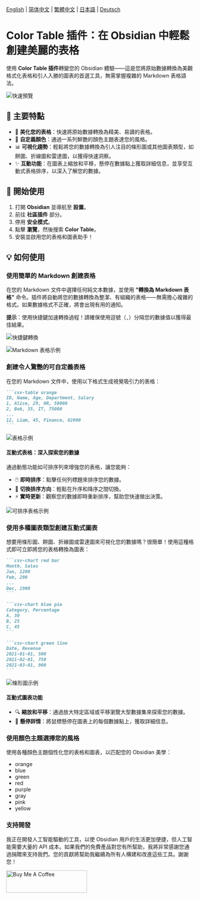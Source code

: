 [English](README.md) | [简体中文](README_zh_CN.md) | [繁體中文](README_zh_TW.md) | [日本語](README_ja.md) | [Deutsch](README_de.md)


# **Color Table 插件**：在 Obsidian 中輕鬆創建美麗的表格

使用 **Color Table 插件**轉變您的 Obsidian 體驗——這是您將原始數據轉換為美觀格式化表格和引人入勝的圖表的首選工具，無需掌握複雜的 Markdown 表格語法。

![快速預覽](https://raw.githubusercontent.com/gradinnovate/public-raw/main/obsidian-color-table/table-anim.gif)

## 🌟 **主要特點**

- 🎨 **美化您的表格**：快速將原始數據轉換為精美、易讀的表格。
- 🌈 **自定義顏色**：通過一系列鮮艷的顏色主題表達您的風格。
- 📊 **可視化趨勢**：輕鬆將您的數據轉換為引人注目的條形圖或其他圖表類型，如餅圖、折線圖和雷達圖，以獲得快速洞察。
- ✨ **互動功能**：在圖表上縮放和平移，懸停在數據點上獲取詳細信息，並享受互動式表格排序，以深入了解您的數據。

## 🚀 **開始使用**

1. 打開 **Obsidian** 並導航至 **設置**。
2. 前往 **社區插件** 部分。
3. 停用 **安全模式**。
4. 點擊 **瀏覽**，然後搜索 **Color Table**。
5. 安裝並啟用您的表格和圖表助手！

## 💡 **如何使用**

### **使用簡單的 Markdown 創建表格**

在您的 Markdown 文件中選擇任何純文本數據，並使用 **"轉換為 Markdown 表格"** 命令。插件將自動將您的數據轉換為整潔、有組織的表格——無需擔心複雜的格式。如果數據格式不正確，將會出現有用的通知。

**提示**：使用快捷鍵加速轉換過程！請確保使用逗號（`,`）分隔您的數據值以獲得最佳結果。

![快捷鍵轉換](https://raw.githubusercontent.com/gradinnovate/public-raw/main/obsidian-color-table/hotkey-anim.gif)

![Markdown 表格示例](https://raw.githubusercontent.com/gradinnovate/public-raw/main/obsidian-color-table/markdown-table-anim.gif)

### **創建令人驚艷的可自定義表格**

在您的 Markdown 文件中，使用以下格式生成視覺吸引力的表格：

````markdown
```csv-table orange
ID, Name, Age, Department, Salary
1, Alice, 29, HR, 50000
2, Bob, 35, IT, 75000
...
12, Liam, 45, Finance, 82000
```
````

![表格示例](https://raw.githubusercontent.com/gradinnovate/public-raw/main/obsidian-color-table/table.png)

#### **互動式表格：深入探索您的數據**

通過動態功能如可排序列來增強您的表格，讓您能夠：

- 🖱️ **即時排序**：點擊任何列標題來排序您的數據。
- 🔄 **切換排序方向**：輕鬆在升序和降序之間切換。
- ⚡ **實時更新**：觀察您的數據即時重新排序，幫助您快速做出決策。

![可排序表格示例](https://raw.githubusercontent.com/gradinnovate/public-raw/main/obsidian-color-table/sorted-table.png)

### **使用多種圖表類型創建互動式圖表**

想要用條形圖、餅圖、折線圖或雷達圖來可視化您的數據嗎？很簡單！使用這種格式即可立即將您的表格轉換為圖表：

````markdown
```csv-chart red bar
Month, Sales
Jan, 1200
Feb, 200
...
Dec, 1900
```

```csv-chart blue pie
Category, Percentage
A, 30
B, 25
C, 45
```

```csv-chart green line
Date, Revenue
2021-01-01, 500
2021-02-01, 750
2021-03-01, 900
```
````

![條形圖示例](https://raw.githubusercontent.com/gradinnovate/public-raw/main/obsidian-color-table/bar-chart.png)

#### **互動式圖表功能**

- 🔍 **縮放和平移**：通過放大特定區域或平移瀏覽大型數據集來探索您的數據。
- 🎯 **懸停詳情**：將鼠標懸停在圖表上的每個數據點上，獲取詳細信息。

### **使用顏色主題選擇您的風格**

使用各種顏色主題個性化您的表格和圖表，以匹配您的 Obsidian 美學：

- orange
- blue
- green
- red
- purple
- gray
- pink
- yellow

### **支持開發**

我正在開發人工智能驅動的工具，以使 Obsidian 用戶的生活更加便捷，但人工智能需要大量的 API 成本。如果我們的免費產品對您有所幫助，我將非常感謝您通過捐贈來支持我們。您的貢獻將幫助我繼續為所有人構建和改進這些工具。謝謝您！

<a href="https://www.buymeacoffee.com/gradinnovate" target="_blank"><img src="https://cdn.buymeacoffee.com/buttons/v2/default-yellow.png" alt="Buy Me A Coffee" style="height: 60px !important;width: 217px !important;" ></a>
